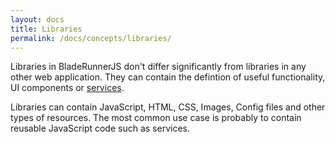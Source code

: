 ```yaml
---
layout: docs
title: Libraries
permalink: /docs/concepts/libraries/
---
```


Libraries in BladeRunnerJS don't differ significantly from libraries in any other web application. They can contain the defintion of useful functionality, UI components or [services](/docs/concepts/services).

Libraries can contain JavaScript, HTML, CSS, Images, Config files and other types of resources. The most common use case is probably to contain reusable JavaScript code such as services.
